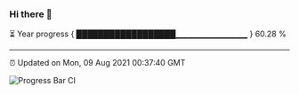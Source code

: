 ### Hi there 👋

⏳ Year progress { ██████████████████▁▁▁▁▁▁▁▁▁▁▁▁ } 60.28 %

---

⏰ Updated on Mon, 09 Aug 2021 00:37:40 GMT

![Progress Bar CI](https://github.com/liununu/liununu/workflows/Progress%20Bar%20CI/badge.svg)
